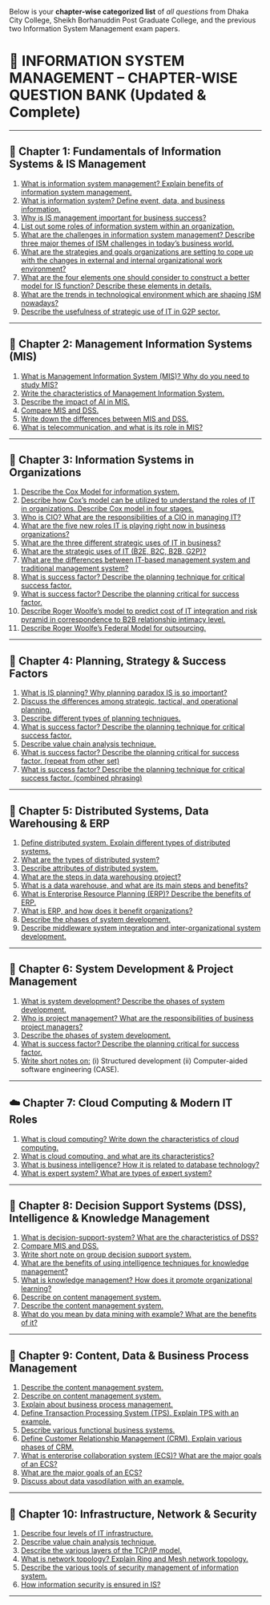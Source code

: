 Below is your **chapter-wise categorized list** of *all questions* from Dhaka City College, Sheikh Borhanuddin Post Graduate College, and the previous two Information System Management exam papers.

# 📘 **INFORMATION SYSTEM MANAGEMENT – CHAPTER-WISE QUESTION BANK (Updated & Complete)**

---

## 🧩 **Chapter 1: Fundamentals of Information Systems & IS Management**

1. [What is information system management? Explain benefits of information system management.](https://www.google.com/search?q=What+is+information+system+management+Explain+benefits+of+information+system+management.)
2. [What is information system? Define event, data, and business information.](https://www.google.com/search?q=What+is+information+system+Define+event,+data,+and+business+information.)
3. [Why is IS management important for business success?](https://www.google.com/search?q=Why+is+IS+management+important+for+business+success)
4. [List out some roles of information system within an organization.](https://www.google.com/search?q=List+out+some+roles+of+information+system+within+an+organization.)
5. [What are the challenges in information system management? Describe three major themes of ISM challenges in today’s business world.](https://www.google.com/search?q=What+are+the+challenges+in+information+system+management+Describe+three+major+themes+of+ISM+challenges+in+today’s+business+world.)
6. [What are the strategies and goals organizations are setting to cope up with the changes in external and internal organizational work environment?](https://www.google.com/search?q=What+are+the+strategies+and+goals+organizations+are+setting+to+cope+up+with+the+changes+in+external+and+internal+organizational+work+environment)
7. [What are the four elements one should consider to construct a better model for IS function? Describe these elements in details.](https://www.google.com/search?q=What+are+the+four+elements+one+should+consider+to+construct+a+better+model+for+IS+function+Describe+these+elements+in+details.)
8. [What are the trends in technological environment which are shaping ISM nowadays?](https://www.google.com/search?q=What+are+the+trends+in+technological+environment+which+are+shaping+ISM+nowadays)
9. [Describe the usefulness of strategic use of IT in G2P sector.](https://www.google.com/search?q=Describe+the+usefulness+of+strategic+use+of+IT+in+G2P+sector.)

---

## 🧠 **Chapter 2: Management Information Systems (MIS)**

1. [What is Management Information System (MIS)? Why do you need to study MIS?](https://www.google.com/search?q=What+is+Management+Information+System+(MIS)+Why+do+you+need+to+study+MIS)
2. [Write the characteristics of Management Information System.](https://www.google.com/search?q=Write+the+characteristics+of+Management+Information+System.)
3. [Describe the impact of AI in MIS.](https://www.google.com/search?q=Describe+the+impact+of+AI+in+MIS.)
4. [Compare MIS and DSS.](https://www.google.com/search?q=Compare+MIS+and+DSS.)
5. [Write down the differences between MIS and DSS.](https://www.google.com/search?q=Write+down+the+differences+between+MIS+and+DSS.)
6. [What is telecommunication, and what is its role in MIS?](https://www.google.com/search?q=What+is+telecommunication,+and+what+is+its+role+in+MIS)

---

## 🏢 **Chapter 3: Information Systems in Organizations**

1. [Describe the Cox Model for information system.](https://www.google.com/search?q=Describe+the+Cox+Model+for+information+system.)
2. [Describe how Cox’s model can be utilized to understand the roles of IT in organizations. Describe Cox model in four stages.](https://www.google.com/search?q=Describe+how+Cox’s+model+can+be+utilized+to+understand+the+roles+of+IT+in+organizations.+Describe+Cox+model+in+four+stages.)
3. [Who is CIO? What are the responsibilities of a CIO in managing IT?](https://www.google.com/search?q=Who+is+CIO+What+are+the+responsibilities+of+a+CIO+in+managing+IT)
4. [What are the five new roles IT is playing right now in business organizations?](https://www.google.com/search?q=What+are+the+five+new+roles+IT+is+playing+right+now+in+business+organizations)
5. [What are the three different strategic uses of IT in business?](https://www.google.com/search?q=What+are+the+three+different+strategic+uses+of+IT+in+business)
6. [What are the strategic uses of IT (B2E, B2C, B2B, G2P)?](https://www.google.com/search?q=What+are+the+strategic+uses+of+IT+(B2E,+B2C,+B2B,+G2P))
7. [What are the differences between IT-based management system and traditional management system?](https://www.google.com/search?q=What+are+the+differences+between+IT-based+management+system+and+traditional+management+system)
8. [What is success factor? Describe the planning technique for critical success factor.](https://www.google.com/search?q=What+is+success+factor+Describe+the+planning+technique+for+critical+success+factor.)
9. [What is success factor? Describe the planning critical for success factor.](https://www.google.com/search?q=What+is+success+factor+Describe+the+planning+critical+for+success+factor.)
10. [Describe Roger Woolfe’s model to predict cost of IT integration and risk pyramid in correspondence to B2B relationship intimacy level.](https://www.google.com/search?q=Describe+Roger+Woolfe’s+model+to+predict+cost+of+IT+integration+and+risk+pyramid+in+correspondence+to+B2B+relationship+intimacy+level.)
11. [Describe Roger Woolfe’s Federal Model for outsourcing.](https://www.google.com/search?q=Describe+Roger+Woolfe’s+Federal+Model+for+outsourcing.)

---

## 🧭 **Chapter 4: Planning, Strategy & Success Factors**

1. [What is IS planning? Why planning paradox IS is so important?](https://www.google.com/search?q=What+is+IS+planning+Why+planning+paradox+IS+is+so+important)
2. [Discuss the differences among strategic, tactical, and operational planning.](https://www.google.com/search?q=Discuss+the+differences+among+strategic,+tactical,+and+operational+planning.)
3. [Describe different types of planning techniques.](https://www.google.com/search?q=Describe+different+types+of+planning+techniques.)
4. [What is success factor? Describe the planning technique for critical success factor.](https://www.google.com/search?q=What+is+success+factor+Describe+the+planning+technique+for+critical+success+factor.)
5. [Describe value chain analysis technique.](https://www.google.com/search?q=Describe+value+chain+analysis+technique.)
6. [What is success factor? Describe the planning critical for success factor. (repeat from other set)](https://www.google.com/search?q=What+is+success+factor+Describe+the+planning+critical+for+success+factor.+(repeat+from+other+set))
7. [What is success factor? Describe the planning technique for critical success factor. (combined phrasing)](https://www.google.com/search?q=What+is+success+factor+Describe+the+planning+technique+for+critical+success+factor.+(combined+phrasing))

---

## 💾 **Chapter 5: Distributed Systems, Data Warehousing & ERP**

1. [Define distributed system. Explain different types of distributed systems.](https://www.google.com/search?q=Define+distributed+system.+Explain+different+types+of+distributed+systems.)
2. [What are the types of distributed system?](https://www.google.com/search?q=What+are+the+types+of+distributed+system)
3. [Describe attributes of distributed system.](https://www.google.com/search?q=Describe+attributes+of+distributed+system.)
4. [What are the steps in data warehousing project?](https://www.google.com/search?q=What+are+the+steps+in+data+warehousing+project)
5. [What is a data warehouse, and what are its main steps and benefits?](https://www.google.com/search?q=What+is+a+data+warehouse,+and+what+are+its+main+steps+and+benefits)
6. [What is Enterprise Resource Planning (ERP)? Describe the benefits of ERP.](https://www.google.com/search?q=What+is+Enterprise+Resource+Planning+(ERP)+Describe+the+benefits+of+ERP.)
7. [What is ERP, and how does it benefit organizations?](https://www.google.com/search?q=What+is+ERP,+and+how+does+it+benefit+organizations)
8. [Describe the phases of system development.](https://www.google.com/search?q=Describe+the+phases+of+system+development.)
9. [Describe middleware system integration and inter-organizational system development.](https://www.google.com/search?q=Describe+middleware+system+integration+and+inter-organizational+system+development.)

---

## 🧱 **Chapter 6: System Development & Project Management**

1. [What is system development? Describe the phases of system development.](https://www.google.com/search?q=What+is+system+development+Describe+the+phases+of+system+development.)
2. [Who is project management? What are the responsibilities of business project managers?](https://www.google.com/search?q=Who+is+project+management+What+are+the+responsibilities+of+business+project+managers)
3. [Describe the phases of system development.](https://www.google.com/search?q=Describe+the+phases+of+system+development.)
4. [What is success factor? Describe the planning critical for success factor.](https://www.google.com/search?q=What+is+success+factor+Describe+the+planning+critical+for+success+factor.)
5. [Write short notes on:](https://www.google.com/search?q=Write+short+notes+on:)
   (i) Structured development
   (ii) Computer-aided software engineering (CASE).

---

## ☁️ **Chapter 7: Cloud Computing & Modern IT Roles**

1. [What is cloud computing? Write down the characteristics of cloud computing.](https://www.google.com/search?q=What+is+cloud+computing+Write+down+the+characteristics+of+cloud+computing.)
2. [What is cloud computing, and what are its characteristics?](https://www.google.com/search?q=What+is+cloud+computing,+and+what+are+its+characteristics)
3. [What is business intelligence? How it is related to database technology?](https://www.google.com/search?q=What+is+business+intelligence+How+it+is+related+to+database+technology)
4. [What is expert system? What are types of expert system?](https://www.google.com/search?q=What+is+expert+system+What+are+types+of+expert+system)

---

## 🧮 **Chapter 8: Decision Support Systems (DSS), Intelligence & Knowledge Management**

1. [What is decision-support-system? What are the characteristics of DSS?](https://www.google.com/search?q=What+is+decision-support-system+What+are+the+characteristics+of+DSS)
2. [Compare MIS and DSS.](https://www.google.com/search?q=Compare+MIS+and+DSS.)
3. [Write short note on group decision support system.](https://www.google.com/search?q=Write+short+note+on+group+decision+support+system.)
4. [What are the benefits of using intelligence techniques for knowledge management?](https://www.google.com/search?q=What+are+the+benefits+of+using+intelligence+techniques+for+knowledge+management)
5. [What is knowledge management? How does it promote organizational learning?](https://www.google.com/search?q=What+is+knowledge+management+How+does+it+promote+organizational+learning)
6. [Describe on content management system.](https://www.google.com/search?q=Describe+on+content+management+system.)
7. [Describe the content management system.](https://www.google.com/search?q=Describe+the+content+management+system.)
8. [What do you mean by data mining with example? What are the benefits of it?](https://www.google.com/search?q=What+do+you+mean+by+data+mining+with+example+What+are+the+benefits+of+it)

---

## 🧰 **Chapter 9: Content, Data & Business Process Management**

1. [Describe the content management system.](https://www.google.com/search?q=Describe+the+content+management+system.)
2. [Describe on content management system.](https://www.google.com/search?q=Describe+on+content+management+system.)
3. [Explain about business process management.](https://www.google.com/search?q=Explain+about+business+process+management.)
4. [Define Transaction Processing System (TPS). Explain TPS with an example.](https://www.google.com/search?q=Define+Transaction+Processing+System+(TPS).+Explain+TPS+with+an+example.)
5. [Describe various functional business systems.](https://www.google.com/search?q=Describe+various+functional+business+systems.)
6. [Define Customer Relationship Management (CRM). Explain various phases of CRM.](https://www.google.com/search?q=Define+Customer+Relationship+Management+(CRM).+Explain+various+phases+of+CRM.)
7. [What is enterprise collaboration system (ECS)? What are the major goals of an ECS?](https://www.google.com/search?q=What+is+enterprise+collaboration+system+(ECS)+What+are+the+major+goals+of+an+ECS)
8. [What are the major goals of an ECS?](https://www.google.com/search?q=What+are+the+major+goals+of+an+ECS)
9. [Discuss about data vasodilation with an example.](https://www.google.com/search?q=Discuss+about+data+vasodilation+with+an+example.)

---

## 🧱 **Chapter 10: Infrastructure, Network & Security**

1. [Describe four levels of IT infrastructure.](https://www.google.com/search?q=Describe+four+levels+of+IT+infrastructure.)
2. [Describe value chain analysis technique.](https://www.google.com/search?q=Describe+value+chain+analysis+technique.)
3. [Describe the various layers of the TCP/IP model.](https://www.google.com/search?q=Describe+the+various+layers+of+the+TCP/IP+model.)
4. [What is network topology? Explain Ring and Mesh network topology.](https://www.google.com/search?q=What+is+network+topology+Explain+Ring+and+Mesh+network+topology.)
5. [Describe the various tools of security management of information system.](https://www.google.com/search?q=Describe+the+various+tools+of+security+management+of+information+system.)
6. [How information security is ensured in IS?](https://www.google.com/search?q=How+information+security+is+ensured+in+IS)

---